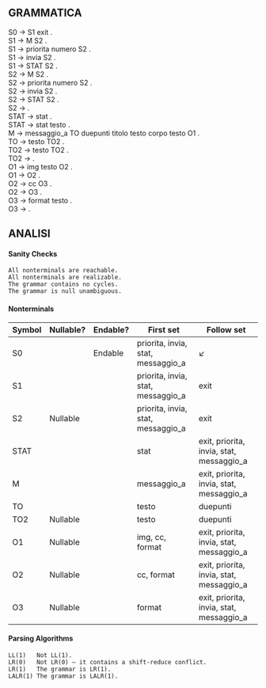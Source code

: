 ## GRAMMATICA

S0 -> S1 exit .  
S1 -> M S2 .  
S1 -> priorita numero S2 .  
S1 -> invia S2 .  
S1 -> STAT S2 .   
S2 -> M S2 .  
S2 -> priorita numero S2 .  
S2 -> invia S2 .  
S2 -> STAT S2 .    
S2 -> .  
STAT -> stat .  
STAT -> stat testo .  
M -> messaggio_a TO duepunti titolo testo corpo testo O1 .  
TO -> testo TO2 .  
TO2 -> testo TO2 .  
TO2 -> .  
O1 -> img testo O2 .  
O1 -> O2 .  
O2 -> cc O3 .  
O2 -> O3 .  
O3 -> format testo .  
O3 -> .  

## ANALISI

#### Sanity Checks
    All nonterminals are reachable.
    All nonterminals are realizable.
    The grammar contains no cycles.
    The grammar is null unambiguous.

#### Nonterminals

| Symbol | Nullable? | Endable? | First set                          | Follow set                   |
|--------|-----------|----------|------------------------------------|------------------------------|
| S0     |           | Endable  | priorita, invia, stat, messaggio_a | &#x2199;                     |
| S1     |           |          | priorita, invia, stat, messaggio_a | exit                         |
| S2     | Nullable  |          | priorita, invia, stat, messaggio_a | exit                         |
| STAT   |           |          | stat                         | exit,  priorita, invia, stat, messaggio_a  |
| M      |           |          | messaggio_a                  | exit,  priorita, invia, stat, messaggio_a  |
| TO     |           |          | testo                        | duepunti                     |
| TO2    | Nullable  |          | testo                        | duepunti                     |
| O1     | Nullable  |          | img, cc, format              | exit,  priorita, invia, stat, messaggio_a  |
| O2     | Nullable  |          | cc, format                   | exit,  priorita, invia, stat, messaggio_a  |
| O3     | Nullable  |          | format                       | exit,  priorita, invia, stat, messaggio_a  |

#### Parsing Algorithms
    LL(1)	Not LL(1).	
    LR(0)	Not LR(0) — it contains a shift-reduce conflict.
    LR(1)	The grammar is LR(1).
    LALR(1)	The grammar is LALR(1).
